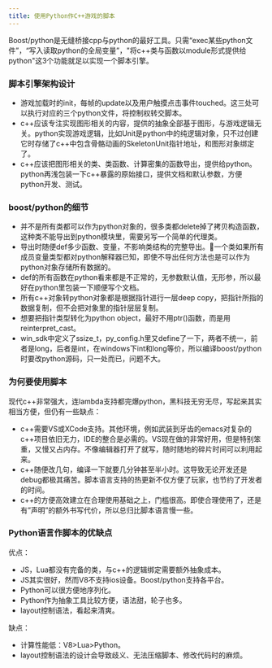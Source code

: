 ```yaml
---
title: 使用Python作C++游戏的脚本
---
```


Boost/python是无缝桥接cpp与python的最好工具。只需“exec某些python文件”，“写入读取python的全局变量”，"将c++类与函数以module形式提供给python"这3个功能就足以实现一个脚本引擎。

<!--more-->

### 脚本引擎架构设计
* 游戏加载时的init，每帧的update以及用户触摸点击事件touched。这三处可以执行对应的三个python文件，将控制权转交脚本。
* c++应该专注实现图形相关的内容，提供的抽象全部基于图形，与游戏逻辑无关。python实现游戏逻辑，比如Unit是python中的纯逻辑对象，只不过创建它时存储了c++中包含骨骼动画的SkeletonUnit指针地址，和图形对象绑定了。
* c++应该把图形相关的类、类函数、计算密集的函数导出，提供给python。python再浅包装一下c++暴露的原始接口，提供文档和默认参数，方便python开发、测试。

### boost/python的细节
* 并不是所有类都可以作为python对象的，很多类都delete掉了拷贝构造函数，这种类不能导出到python模块里，需要另写一个简单的代理类。
* 导出时随便def多少函数、变量，不影响类结构的完整导出。一个类如果所有成员变量类型都对python解释器已知，即使不导出任何方法也是可以作为python对象存储所有数据的。
* def的所有函数在python看来都是不正常的，无参数默认值，无形参，所以最好在python里包装一下顺便写个文档。
* 所有c++对象转python对象都是根据指针进行一层deep copy，把指针所指的数据复制，但不会把对象里的指针层层复制。
* 想要把指针类型转化为python object，最好不用ptr()函数，而是用reinterpret_cast<int>。
* win_sdk中定义了ssize_t，py_config.h里又define了一下，两者不统一，前者是long，后者是int，在windows下int和long等价，所以编译boost/python时要改python源码，只一处而已，问题不大。

### 为何要使用脚本
现代c++非常强大，连lambda支持都完爆python，黑科技无穷无尽，写起来其实相当方便，但仍有一些缺点：
* c++需要VS或XCode支持。其他环境，例如武装到牙齿的emacs对复杂的c++项目依旧无力，IDE的整合是必需的。VS现在做的非常好用，但是特别笨重，又慢又占内存。不像编辑器打开了就写，随时随地的碎片时间可以利用起来。
* c++随便改几句，编译一下就要几分钟甚至半小时。这导致无论开发还是debug都极其痛苦。脚本语言支持的热更新不仅方便了玩家，也节约了开发者的时间。
* c++的方便高效建立在合理使用基础之上，门槛很高。即使合理使用了，还是有”声明”的额外书写代价，所以总归比脚本语言慢一些。

### Python语言作脚本的优缺点
优点：
* JS，Lua都没有完备的类，与c++的逻辑绑定需要额外抽象成本。
* JS其实很好，然而V8不支持ios设备。Boost/python支持各平台。
* Python可以很方便地序列化。
* Python作为抽象工具比较方便，语法甜，轮子也多。
* layout控制语法，看起来清爽。

缺点：
* 计算性能低：V8>Lua>Python。
* layout控制语法的设计会导致歧义、无法压缩脚本、修改代码时的麻烦。

